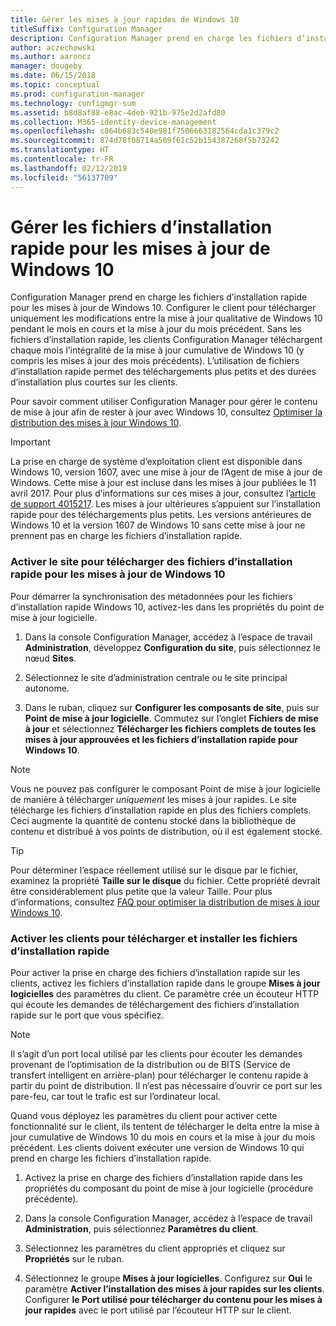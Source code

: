 ```yaml
---
title: Gérer les mises à jour rapides de Windows 10
titleSuffix: Configuration Manager
description: Configuration Manager prend en charge les fichiers d’installation rapide pour Windows 10, permettant des téléchargements plus petits et des durées d’installation plus courtes sur les clients.
author: aczechowski
ms.author: aaroncz
manager: dougeby
ms.date: 06/15/2018
ms.topic: conceptual
ms.prod: configuration-manager
ms.technology: configmgr-sum
ms.assetid: b8d8af88-e8ac-4deb-921b-975e2d2afd80
ms.collection: M365-identity-device-management
ms.openlocfilehash: c864b683c540e981f7506663182564cda1c379c2
ms.sourcegitcommit: 874d78f08714a509f61c52b154387268f5b73242
ms.translationtype: HT
ms.contentlocale: fr-FR
ms.lasthandoff: 02/12/2019
ms.locfileid: "56137709"
---
```

# <a name="manage-express-installation-files-for-windows-10-updates"></a>Gérer les fichiers d’installation rapide pour les mises à jour de Windows 10

Configuration Manager prend en charge les fichiers d’installation rapide pour les mises à jour de Windows 10. Configurer le client pour télécharger uniquement les modifications entre la mise à jour qualitative de Windows 10 pendant le mois en cours et la mise à jour du mois précédent. Sans les fichiers d’installation rapide, les clients Configuration Manager téléchargent chaque mois l’intégralité de la mise à jour cumulative de Windows 10 (y compris les mises à jour des mois précédents). L’utilisation de fichiers d’installation rapide permet des téléchargements plus petits et des durées d’installation plus courtes sur les clients.

Pour savoir comment utiliser Configuration Manager pour gérer le contenu de mise à jour afin de rester à jour avec Windows 10, consultez [Optimiser la distribution des mises à jour Windows 10](/sccm/sum/deploy-use/optimize-windows-10-update-delivery).  


> [!IMPORTANT]  
> La prise en charge de système d’exploitation client est disponible dans Windows 10, version 1607, avec une mise à jour de l’Agent de mise à jour de Windows. Cette mise à jour est incluse dans les mises à jour publiées le 11 avril 2017. Pour plus d’informations sur ces mises à jour, consultez l’[article de support 4015217](http://support.microsoft.com/kb/4015217). Les mises à jour ultérieures s’appuient sur l’installation rapide pour des téléchargements plus petits. Les versions antérieures de Windows 10 et la version 1607 de Windows 10 sans cette mise à jour ne prennent pas en charge les fichiers d’installation rapide.  


### <a name="enable-the-site-to-download-express-installation-files-for-windows-10-updates"></a>Activer le site pour télécharger des fichiers d’installation rapide pour les mises à jour de Windows 10
Pour démarrer la synchronisation des métadonnées pour les fichiers d’installation rapide Windows 10, activez-les dans les propriétés du point de mise à jour logicielle.  

1. Dans la console Configuration Manager, accédez à l’espace de travail **Administration**, développez **Configuration du site**, puis sélectionnez le nœud **Sites**.  

2. Sélectionnez le site d’administration centrale ou le site principal autonome.  

3. Dans le ruban, cliquez sur **Configurer les composants de site**, puis sur **Point de mise à jour logicielle**. Commutez sur l’onglet **Fichiers de mise à jour** et sélectionnez **Télécharger les fichiers complets de toutes les mises à jour approuvées et les fichiers d’installation rapide pour Windows 10**.

> [!NOTE]    
> Vous ne pouvez pas configurer le composant Point de mise à jour logicielle de manière à télécharger *uniquement* les mises à jour rapides.  Le site télécharge les fichiers d’installation rapide en plus des fichiers complets. Ceci augmente la quantité de contenu stocké dans la bibliothèque de contenu et distribué à vos points de distribution, où il est également stocké.

> [!Tip]  
> Pour déterminer l’espace réellement utilisé sur le disque par le fichier, examinez la propriété **Taille sur le disque** du fichier. Cette propriété devrait être considérablement plus petite que la valeur Taille. Pour plus d’informations, consultez [FAQ pour optimiser la distribution de mises à jour Windows 10](/sccm/sum/deploy-use/optimize-windows-10-update-delivery#bkmk_faq).  


### <a name="enable-clients-to-download-and-install-express-installation-files"></a>Activer les clients pour télécharger et installer les fichiers d’installation rapide
Pour activer la prise en charge des fichiers d’installation rapide sur les clients, activez les fichiers d’installation rapide dans le groupe **Mises à jour logicielles** des paramètres du client. Ce paramètre crée un écouteur HTTP qui écoute les demandes de téléchargement des fichiers d’installation rapide sur le port que vous spécifiez.

> [!NOTE]    
> Il s’agit d’un port local utilisé par les clients pour écouter les demandes provenant de l’optimisation de la distribution ou de BITS (Service de transfert intelligent en arrière-plan) pour télécharger le contenu rapide à partir du point de distribution. Il n’est pas nécessaire d’ouvrir ce port sur les pare-feu, car tout le trafic est sur l’ordinateur local.  

Quand vous déployez les paramètres du client pour activer cette fonctionnalité sur le client, ils tentent de télécharger le delta entre la mise à jour cumulative de Windows 10 du mois en cours et la mise à jour du mois précédent. Les clients doivent exécuter une version de Windows 10 qui prend en charge les fichiers d’installation rapide.  

1. Activez la prise en charge des fichiers d’installation rapide dans les propriétés du composant du point de mise à jour logicielle (procédure précédente).  

2. Dans la console Configuration Manager, accédez à l’espace de travail **Administration**, puis sélectionnez **Paramètres du client**.  

3. Sélectionnez les paramètres du client appropriés et cliquez sur **Propriétés** sur le ruban.  

4. Sélectionnez le groupe **Mises à jour logicielles**. Configurez sur **Oui** le paramètre **Activer l’installation des mises à jour rapides sur les clients**. Configurer **le Port utilisé pour télécharger du contenu pour les mises à jour rapides** avec le port utilisé par l’écouteur HTTP sur le client.
